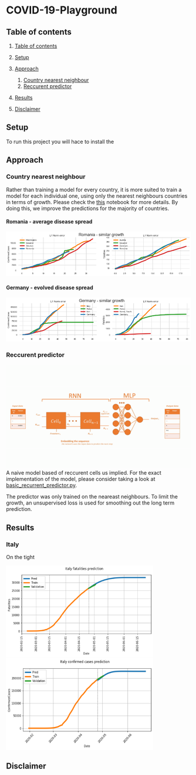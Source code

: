 # COVID-19-Playground


## Table of contents
1. [Table of contents](#table-of-contents)
2. [Setup](#setup)
3. [Approach](#approach)
    1. [Country nearest neighbour](#country-nearest-neighbour)  
    2. [Reccurent predictor](#reccurent-predictor)
 
4. [Results](#results)
5. [Disclaimer](#disclaimer)

## Setup
To run this project you will hace to install the 
## Approach
### Country nearest neighbour

Rather than training a model for every country, it is more suited to train a model for each individual one, using only the nearest neighbours countries in terms of growth. Please check the [this](notebooks/Covid_19_Country_growth_similarity.ipynb) notebook for more details. By doing this, we improve the predictions for the majority of countries. 

#### Romania - average disease spread
![romania](assets/images/romania_growth.png)

#### Germany - evolved disease spread
![germany](assets/images/germany_growth.png)

### Reccurent predictor

![RNN_predictor](assets/images/rnn.gif)
A naive model based of reccurent cells us implied. For the exact implementation of the model, please consider taking a look at [basic_recurrent_predictor.py](core/networks/basic_recurrent_predictor.py).

The predictor was only trained on the neareast neighbours. To limit the growth, an unsupervised loss is used for smoothing out the long term prediction.

## Results
### Italy 
On the tight 

<img src="assets/images/italy_deaths.png" width=400 height=250></img> <img src="assets/images/italy_confirmed.png" width=400 height=250></img>


## Disclaimer



